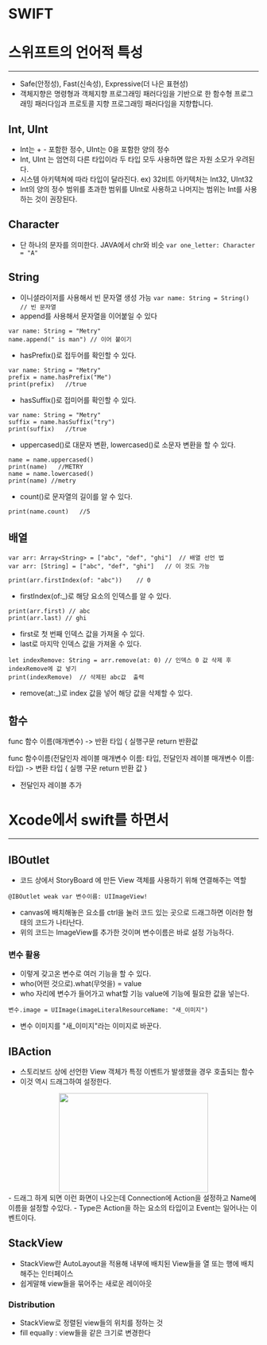 # SWIFT

# 스위프트의 언어적 특성
---

* Safe(안정성), Fast(신속성), Expressive(더 나은 표현성)
* 객체지향은 명령형과 객체지향 프로그래밍 패러다임을 기반으로 한 함수형 프로그래밍 패러다임과 프로토콜 지향 프로그래밍 패러다임을 지향합니다.

## Int, UInt
- Int는 + - 포함한 정수, UInt는 0을 포함한 양의 정수
- Int, UInt 는 엄연히 다른 타입이라 두 타입 모두 사용하면 많은 자원 소모가 우려된다.
- 시스템 아키텍쳐에 따라 타입이 달라진다. ex) 32비트 아키텍처는 Int32, UInt32
- Int의 양의 정수 범위를 초과한 범위를 UInt로 사용하고 나머지는 범위는 Int를 사용하는 것이 권장된다.


## Character
- 단 하나의 문자를 의미한다. JAVA에서 chr와 비슷
```var one_letter: Character = "A"```

## String
- 이니셜라이저를 사용해서 빈 문자열 생성 가능
```var name: String = String() // 빈 문자열```
- append를 사용해서 문자열을 이어붙일 수 있다
```
var name: String = "Metry"
name.append(" is man") // 이어 붙이기
```

- hasPrefix()로 접두어를 확인할 수 있다.
```var prefix: Bool = false
var name: String = "Metry"
prefix = name.hasPrefix("Me")
print(prefix)   //true
```
- hasSuffix()로 접미어를 확인할 수 있다.
```var suffix: Bool = false
var name: String = "Metry"
suffix = name.hasSuffix("try")
print(suffix)   //true
```
- uppercased()로 대문자 변환, lowercased()로 소문자 변환을 할 수 있다.
```var name: String = "Metry"
name = name.uppercased()
print(name)   //METRY
name = name.lowercased()
print(name) //metry
```
- count()로 문자열의 길이를 알 수 있다.
```var name: String = "Metry"
print(name.count)	//5
```

## 배열
```
var arr: Array<String> = ["abc", "def", "ghi"]	// 배열 선언 법
var arr: [String] = ["abc", "def", "ghi"]	// 이 것도 가능

```
```
print(arr.firstIndex(of: "abc"))	// 0
```
- firstIndex(of:_)로 해당 요소의 인덱스를 알 수 있다.

```
print(arr.first) // abc
print(arr.last) // ghi
```
- first로 첫 번째 인덱스 값을 가져올 수 있다.
- last로 마지막 인덱스 값을 가져올 수 있다.

```
let indexRemove: String = arr.remove(at: 0)	// 인덱스 0 값 삭제 후 indexRemove에 값 넣기
print(indexRemove)	// 삭제된 abc값  출력
```
- remove(at:_)로 index 값을 넣어 해당 값을 삭제할 수 있다. 

## 함수
func 함수 이름(매개변수) -> 반환 타입 {
  실행구문
  return 반환값


func 함수이름(전달인자 레이블 매개변수 이름: 타입, 전달인자 레이블 매개변수 이름: 타입) -> 변환 타입 {
	실행 구문
    return 반환 값
}
- 전달인자 레이블 추가

# Xcode에서 swift를 하면서
---
## IBOutlet
- 코드 상에서 StoryBoard 에 만든 View 객체를 사용하기 위해 연결해주는 역할
```
@IBOutlet weak var 변수이름: UIImageView!
```
- canvas에 배치해놓은 요소를 ctrl을 눌러 코드 있는 곳으로 드래그하면 이러한 형태의 코드가 나타난다.
- 위의 코드는 ImageView를 추가한 것이며 변수이름은 바로 설정 가능하다.
### 변수 활용
- 이렇게 갖고온 변수로 여러 기능을 할 수 있다.
- who(어떤 것으로).what(무엇을) = value
- who 자리에 변수가 들어가고 what할 기능 value에 기능에 필요한 값을 넣는다.
```
변수.image = UIImage(imageLiteralResourceName: "새_이미지")
```
- 변수 이미지를 "새_이미지"라는 이미지로 바꾼다.

## IBAction
- 스토리보드 상에 선언한 View 객체가 특정 이벤트가 발생했을 경우 호출되는 함수
-  이것 역시 드래그하여 설정한다.
<center><img src="https://velog.velcdn.com/images/adad0207/post/5a5c4611-da60-424c-8fc7-6b9594606b69/image.png" width="300" height="200"/></center>
- 드래그 하게 되면 이런 화면이 나오는데 Connection에 Action을 설정하고 Name에 이름을 설정할 수있다.
- Type은 Action을 하는 요소의 타입이고 Event는 일어나는 이벤트이다.

## StackView
- StackView란 AutoLayout을 적용해 내부에 배치된 View들을 열 또는 행에 배치해주는 인터페이스
- 쉽게말해 view들을 묶어주는 새로운 레이아웃
### Distribution
- StackView로 정렬된 view들의 위치를 정하는 것
- fill equally : view들을 같은 크기로 변경한다
